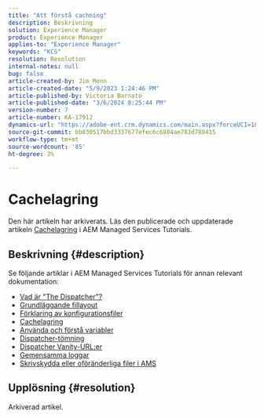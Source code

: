 ```yaml
---
title: "Att förstå cachning"
description: Beskrivning
solution: Experience Manager
product: Experience Manager
applies-to: "Experience Manager"
keywords: "KCS"
resolution: Resolution
internal-notes: null
bug: false
article-created-by: Jim Menn
article-created-date: "5/9/2023 1:24:46 PM"
article-published-by: Victoria Barnato
article-published-date: "3/6/2024 8:25:44 PM"
version-number: 7
article-number: KA-17912
dynamics-url: "https://adobe-ent.crm.dynamics.com/main.aspx?forceUCI=1&pagetype=entityrecord&etn=knowledgearticle&id=f4bcfadc-6cee-ed11-8849-6045bd006b3d"
source-git-commit: bb830517bbd3337677efec6c6884ae783d788415
workflow-type: tm+mt
source-wordcount: '85'
ht-degree: 3%

---
```


# Cachelagring


Den här artikeln har arkiverats. Läs den publicerade och uppdaterade artikeln [Cachelagring](https://experienceleague.adobe.com/docs/experience-manager-learn/ams/dispatcher/understanding-cache.html) i AEM Managed Services Tutorials.

## Beskrivning {#description}


Se följande artiklar i AEM Managed Services Tutorials för annan relevant dokumentation:

- [Vad är &quot;The Dispatcher&quot;?](https://experienceleague.adobe.com/docs/experience-manager-learn/ams/dispatcher/what-is-the-dispatcher.html)
- [Grundläggande fillayout](https://experienceleague.adobe.com/docs/experience-manager-learn/ams/dispatcher/basic-file-layout.html?lang=en)
- [Förklaring av konfigurationsfiler](https://experienceleague.adobe.com/docs/experience-manager-learn/ams/dispatcher/explanation-config-files.html)
- [Cachelagring](https://experienceleague.adobe.com/docs/experience-manager-learn/ams/dispatcher/understanding-cache.html)
- [Använda och förstå variabler](https://experienceleague.adobe.com/docs/experience-manager-learn/ams/dispatcher/variables.html)
- [Dispatcher-tömning](https://experienceleague.adobe.com/docs/experience-manager-learn/ams/dispatcher/disp-flushing.html)
- [Dispatcher Vanity-URL:er](https://experienceleague.adobe.com/docs/experience-manager-learn/ams/dispatcher/disp-vanity-url.html)
- [Gemensamma loggar](https://experienceleague.adobe.com/docs/experience-manager-learn/ams/dispatcher/common-logs.html)
- [Skrivskydda eller oföränderliga filer i AMS](https://experienceleague.adobe.com/docs/experience-manager-learn/ams/dispatcher/immutable-files.html)



## Upplösning {#resolution}


Arkiverad artikel.
